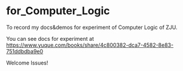 # for_Computer_Logic

To record my docs&demos for experiment of Computer Logic of ZJU.

You can see docs for experiment at https://www.yuque.com/books/share/4c800382-dca7-4582-8e83-751ddbdba9e0

Welcome Issues!
